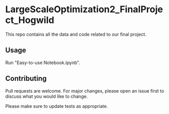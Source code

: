 # LargeScaleOptimization2_FinalProject_Hogwild

This repo contains all the data and code related to our final project.

## Usage

Run "Easy-to-use Notebook.ipynb".

## Contributing
Pull requests are welcome. For major changes, please open an issue first to discuss what you would like to change.

Please make sure to update tests as appropriate.
